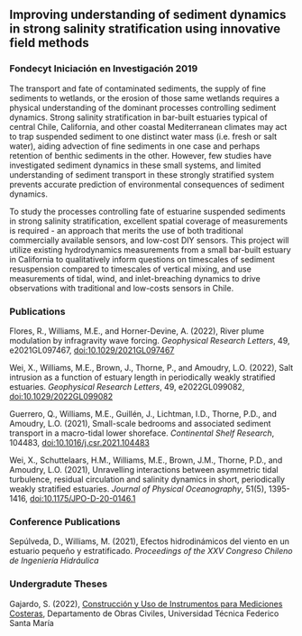 ## Improving understanding of sediment dynamics in strong salinity stratification using innovative field methods
### Fondecyt Iniciación en Investigación 2019

The transport and fate of contaminated sediments, the supply of fine sediments to wetlands, or the erosion of those same wetlands requires a physical understanding of the dominant processes controlling sediment dynamics. Strong salinity stratification in bar-built estuaries typical of central Chile, California, and other coastal Mediterranean climates may act to trap suspended sediment to one distinct water mass (i.e. fresh or salt water), aiding advection of fine sediments in one case and perhaps retention of benthic sediments in the other. However, few studies have investigated  sediment dynamics in these small systems, and limited understanding of sediment transport in these strongly stratified system prevents accurate prediction of environmental consequences of sediment dynamics.

To study the processes controlling fate of estuarine suspended sediments in strong salinity stratification, excellent spatial coverage of measurements is required - an approach that merits the use of both traditional commercially available sensors, and low-cost DIY sensors. This project will utilize existing hydrodynamics measurements from a small bar-built estuary in California to qualitatively inform questions on timescales of sediment resuspension compared to timescales of vertical mixing, and use measurements of tidal, wind, and inlet-breaching dynamics to drive observations with traditional and low-costs sensors in Chile. 

### Publications

Flores, R., Williams, M.E., and Horner-Devine, A. (2022), River plume modulation by infragravity wave forcing. *Geophysical Research Letters*, 49, e2021GL097467, [doi:10.1029/2021GL097467](https://agupubs.onlinelibrary.wiley.com/doi/abs/10.1029/2021GL097467)

Wei, X., Williams, M.E., Brown, J., Thorne, P., and Amoudry, L.O. (2022), Salt intrusion as a function of estuary length in periodically weakly stratified estuaries. *Geophysical Research Letters*, 49, e2022GL099082, [doi:10.1029/2022GL099082](https://agupubs.onlinelibrary.wiley.com/doi/abs/10.1029/2022GL099082)

Guerrero, Q., Williams, M.E., Guillén, J., Lichtman, I.D., Thorne, P.D., and Amoudry, L.O. (2021), Small-scale bedrooms and associated sediment transport in a macro-tidal lower shoreface. *Continental Shelf Research*, 104483, [doi:10.1016/j.csr.2021.104483](https://www.sciencedirect.com/science/article/abs/pii/S0278434321001400)

Wei, X., Schuttelaars, H.M., Williams, M.E., Brown, J.M., Thorne, P.D., and Amoudry, L.O. (2021), Unravelling interactions between asymmetric tidal turbulence, residual circulation and salinity dynamics in short, periodically weakly stratified estuaries. *Journal of Physical Oceanography*, 51(5), 1395-1416, [doi:10.1175/JPO-D-20-0146.1](https://journals.ametsoc.org/view/journals/phoc/51/5/JPO-D-20-0146.1.xml)

### Conference Publications

Sepúlveda, D., Williams, M. (2021), Efectos hidrodinámicos del viento en un estuario pequeño y
estratificado. *Proceedings of the XXV Congreso Chileno de Ingeniería Hidráulica*

### Undergradute Theses

Gajardo, S. (2022), [Construcción y Uso de Instrumentos para Mediciones Costeras](https://hdl.handle.net/11673/53354), Departamento de Obras Civiles, Universidad Técnica Federico Santa María
